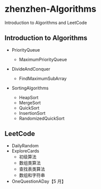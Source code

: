 # zhenzhen-Algorithms

Introduction to Algorithms and LeetCode

## Introduction to Algorithms

- PriorityQueue

  - MaximumPriorityQueue

- DivideAndConquer

  - FindMaximumSubArray

- SortingAlgorithms
  - HeapSort
  - MergeSort
  - QuickSort
  - InsertionSort
  - RandomizedQuickSort

## LeetCode

- DailyRandom
- ExploreCards
  - 初级算法
  - 数组类算法
  - 查找表类算法
  - 数组和字符串
- OneQuestionADay【5 月】
